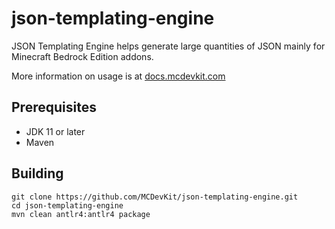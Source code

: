 # json-templating-engine

JSON Templating Engine helps generate large quantities of JSON mainly for Minecraft Bedrock Edition addons.

More information on usage is at [docs.mcdevkit.com](https://docs.mcdevkit.com/json-templating-engine/)

## Prerequisites

* JDK 11 or later
* Maven

## Building

```shell
git clone https://github.com/MCDevKit/json-templating-engine.git
cd json-templating-engine
mvn clean antlr4:antlr4 package
```